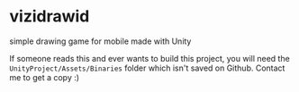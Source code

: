 # vizidrawid
simple drawing game for mobile made with Unity

If someone reads this and ever wants to build this project, you will need the  `UnityProject/Assets/Binaries` folder which isn't saved on Github. Contact me to get a copy :)
